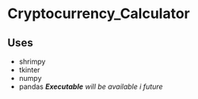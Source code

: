 # Cryptocurrency_Calculator


## Uses
* shrimpy
* tkinter
* numpy
* pandas
_**Executable** will be available i future_
